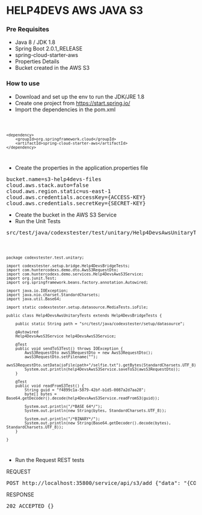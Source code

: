 # HELP4DEVS AWS JAVA S3

### Pre Requisites

- Java 8 / JDK 1.8
- Spring Boot 2.0.1_RELEASE
- spring-cloud-starter-aws
- Properties Details
- Bucket created in the AWS S3

### How to use

- Download and set up the env to run the JDK/JRE 1.8
- Create one project from https://start.spring.io/
- Import the dependencies in the pom.xml

<code>

    <dependency>
        <groupId>org.springframework.cloud</groupId>
        <artifactId>spring-cloud-starter-aws</artifactId>
    </dependency>

</code>

- Create the properties in the application.properties file

<pre>
bucket.name=s3-help4devs-files
cloud.aws.stack.auto=false
cloud.aws.region.static=us-east-1
cloud.aws.credentials.accessKey={ACCESS-KEY}
cloud.aws.credentials.secretKey={SECRET-KEY}
</pre>

- Create the bucket in the AWS S3 Service
- Run the Unit Tests

<pre>
src/test/java/codexstester/test/unitary/Help4DevsAwsUnitaryTests.java
</pre>

<code>

    package codexstester.test.unitary;
    
    import codexstester.setup.bridge.Help4DevsBridgeTests;
    import com.huntercodexs.demo.dto.AwsS3RequestDto;
    import com.huntercodexs.demo.services.Help4DevsAwsS3Service;
    import org.junit.Test;
    import org.springframework.beans.factory.annotation.Autowired;
    
    import java.io.IOException;
    import java.nio.charset.StandardCharsets;
    import java.util.Base64;
    
    import static codexstester.setup.datasource.MediaTests.ioFile;
    
    public class Help4DevsAwsUnitaryTests extends Help4DevsBridgeTests {
    
        public static String path = "src/test/java/codexstester/setup/datasource";
    
        @Autowired
        Help4DevsAwsS3Service help4DevsAwsS3Service;
    
        @Test
        public void sendToS3Test() throws IOException {
            AwsS3RequestDto awsS3RequestDto = new AwsS3RequestDto();
            awsS3RequestDto.setFilename("");
            awsS3RequestDto.setData(ioFile(path+"/selfie.txt").getBytes(StandardCharsets.UTF_8));
            System.out.println(help4DevsAwsS3Service.saveToS3(awsS3RequestDto));
        }
    
        @Test
        public void readFromS3Test() {
            String guid = "f4899c1a-5879-42bf-b1d5-0087a2d7aa28";
            byte[] bytes = Base64.getDecoder().decode(help4DevsAwsS3Service.readFromS3(guid));
    
            System.out.println("/*BASE 64*/");
            System.out.println(new String(bytes, StandardCharsets.UTF_8));
    
            System.out.println("/*BINARY*/");
            System.out.println(new String(Base64.getDecoder().decode(bytes), StandardCharsets.UTF_8));
        }
    
    }

</code>

- Run the Request REST tests

REQUEST

<pre>
POST http://localhost:35800/service/api/s3/add {"data": "{CONTENT-FILE-BASE64}", "filename": "filename.ext"}
</pre>

RESPONSE

<pre>
202 ACCEPTED {}
</pre>


